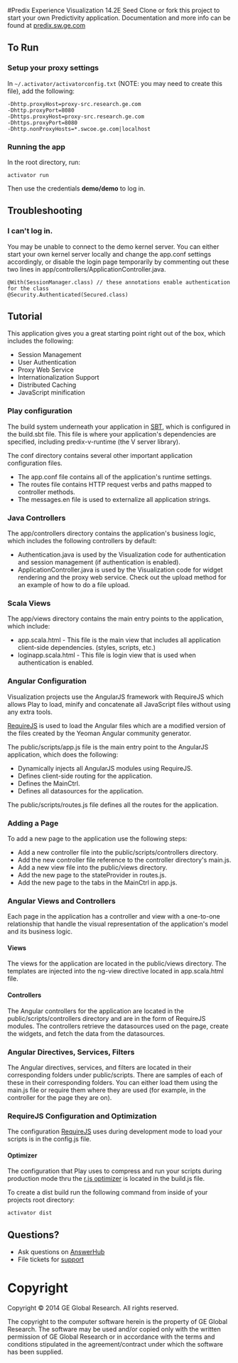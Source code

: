 #Predix Experience Visualization 14.2E Seed
Clone or fork this project to start your own Predictivity application. Documentation and more info can be found at [predix.sw.ge.com](http://predix.sw.ge.com)
  	  
## To Run
### Setup your proxy settings
In `~/.activator/activatorconfig.txt` (NOTE: you may need to create this file), add the following:
```
-Dhttp.proxyHost=proxy-src.research.ge.com
-Dhttp.proxyPort=8080
-Dhttps.proxyHost=proxy-src.research.ge.com
-Dhttps.proxyPort=8080
-Dhttp.nonProxyHosts=*.swcoe.ge.com|localhost
```

### Running the app
In the root directory, run:
```
activator run
```
Then use the credentials **demo/demo** to log in.

## Troubleshooting

### I can't log in.
You may be unable to connect to the demo kernel server. You can either start your own kernel 
server locally and change the app.conf settings accordingly, or disable the login page temporarily 
by commenting out these two lines in app/controllers/ApplicationController.java.
```
@With(SessionManager.class) // these annotations enable authentication for the class
@Security.Authenticated(Secured.class)
```

## Tutorial

This application gives you a great starting point right out of the box, which includes the following:
- Session Management
- User Authentication
- Proxy Web Service
- Internationalization Support
- Distributed Caching
- JavaScript minification

### Play configuration
The build system underneath your application in [SBT](http://www.scala-sbt.org/), which is 
configured in the build.sbt file.  This file is where your application's dependencies are
specified, including predix-v-runtime (the V server library).

The conf directory contains several other important application configuration files.
- The app.conf file contains all of the application's runtime settings.
- The routes file contains HTTP request verbs and paths mapped to controller methods.
- The messages.en file is used to externalize all application strings.

### Java Controllers
The app/controllers directory contains the application's business logic, which includes the 
following controllers by default:
- Authentication.java is used by the Visualization code for authentication and session 
management (if authentication is enabled).
- ApplicationController.java is used by the Visualization code for widget rendering and 
the proxy web service.  Check out the upload method for an example of how to do a file 
upload.

### Scala Views
The app/views directory contains the main entry points to the application, which include:
- app.scala.html - This file is the main view that includes all application client-side dependencies. 
(styles, scripts, etc.)
- loginapp.scala.html - This file is login view that is used when authentication is enabled.

### Angular Configuration
Visualization projects use the AngularJS framework with RequireJS which allows Play to load, 
minify and concatenate all JavaScript files without using any extra tools.

[RequireJS](http://requirejs.org/) is used to load the Angular files which are a modified 
version of the files created by the Yeoman Angular community generator.

The public/scripts/app.js file is the main entry point to the AngularJS application, 
which does the following:
- Dynamically injects all AngularJS modules using RequireJS.
- Defines client-side routing for the application.
- Defines the MainCtrl.
- Defines all datasources for the application.

The public/scripts/routes.js file defines all the routes for the application.

### Adding a Page
To add a new page to the application use the following steps:
- Add a new controller file into the public/scripts/controllers directory.
- Add the new controller file reference to the controller directory's main.js.
- Add a new view file into the public/views directory.
- Add the new page to the stateProvider in routes.js.
- Add the new page to the tabs in the MainCtrl in app.js.

### Angular Views and Controllers
Each page in the application has a controller and view with a one-to-one relationship that handle 
the visual representation of the application's model and its business logic.

#### Views
The views for the application are located in the public/views directory.  The templates are 
injected into the ng-view directive located in app.scala.html file.
  
#### Controllers
The Angular controllers for the application are located in the public/scripts/controllers 
directory and are in the form of RequireJS modules.  The controllers retrieve the 
datasources used on the page, create the widgets, and fetch the data from the datasources.

### Angular Directives, Services, Filters
The Angular directives, services, and filters are located in their corresponding folders under
public/scripts.  There are samples of each of these in their corresponding folders.  You can
either load them using the main.js file or require them where they are used (for example, in
the controller for the page they are on).

### RequireJS Configuration and Optimization
The configuration [RequireJS](http://requirejs.org/) uses during development mode to load your 
scripts is in the config.js file.

#### Optimizer
The configuration that Play uses to compress and run your scripts during production mode thru 
the [r.js optimizer](http://requirejs.org/docs/optimization.html#basics) is located in the 
build.js file.

To create a dist build run the following command from inside of your projects root directory:
```
activator dist
```

## Questions?
- Ask questions on [AnswerHub](https://answers.sw.ge.com/spaces/53/experience.html)
- File tickets for [support](https://gesoftware.service-now.com/Predix/)

# Copyright
Copyright &copy; 2014 GE Global Research. All rights reserved.

The copyright to the computer software herein is the property of
GE Global Research. The software may be used and/or copied only
with the written permission of GE Global Research or in accordance
with the terms and conditions stipulated in the agreement/contract
under which the software has been supplied.
